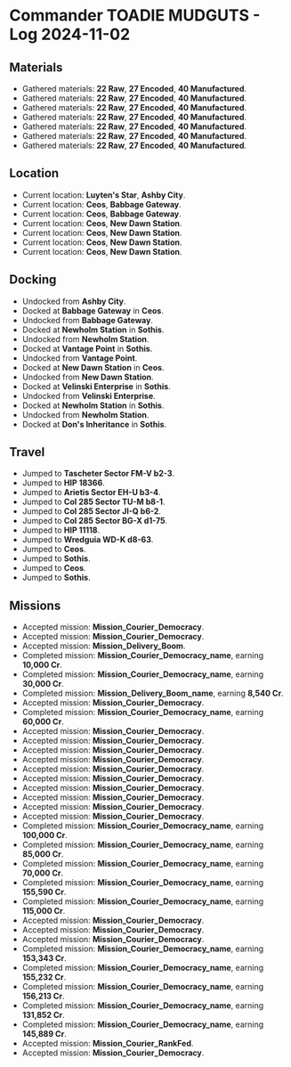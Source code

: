 # Commander TOADIE MUDGUTS - Log 2024-11-02

## Materials
- Gathered materials: **22 Raw**, **27 Encoded**, **40 Manufactured**.
- Gathered materials: **22 Raw**, **27 Encoded**, **40 Manufactured**.
- Gathered materials: **22 Raw**, **27 Encoded**, **40 Manufactured**.
- Gathered materials: **22 Raw**, **27 Encoded**, **40 Manufactured**.
- Gathered materials: **22 Raw**, **27 Encoded**, **40 Manufactured**.
- Gathered materials: **22 Raw**, **27 Encoded**, **40 Manufactured**.
- Gathered materials: **22 Raw**, **27 Encoded**, **40 Manufactured**.

## Location
- Current location: **Luyten's Star**, **Ashby City**.
- Current location: **Ceos**, **Babbage Gateway**.
- Current location: **Ceos**, **Babbage Gateway**.
- Current location: **Ceos**, **New Dawn Station**.
- Current location: **Ceos**, **New Dawn Station**.
- Current location: **Ceos**, **New Dawn Station**.
- Current location: **Ceos**, **New Dawn Station**.

## Docking
- Undocked from **Ashby City**.
- Docked at **Babbage Gateway** in **Ceos**.
- Undocked from **Babbage Gateway**.
- Docked at **Newholm Station** in **Sothis**.
- Undocked from **Newholm Station**.
- Docked at **Vantage Point** in **Sothis**.
- Undocked from **Vantage Point**.
- Docked at **New Dawn Station** in **Ceos**.
- Undocked from **New Dawn Station**.
- Docked at **Velinski Enterprise** in **Sothis**.
- Undocked from **Velinski Enterprise**.
- Docked at **Newholm Station** in **Sothis**.
- Undocked from **Newholm Station**.
- Docked at **Don's Inheritance** in **Sothis**.

## Travel
- Jumped to **Tascheter Sector FM-V b2-3**.
- Jumped to **HIP 18366**.
- Jumped to **Arietis Sector EH-U b3-4**.
- Jumped to **Col 285 Sector TU-M b8-1**.
- Jumped to **Col 285 Sector JI-Q b6-2**.
- Jumped to **Col 285 Sector BG-X d1-75**.
- Jumped to **HIP 11118**.
- Jumped to **Wredguia WD-K d8-63**.
- Jumped to **Ceos**.
- Jumped to **Sothis**.
- Jumped to **Ceos**.
- Jumped to **Sothis**.

## Missions
- Accepted mission: **Mission_Courier_Democracy**.
- Accepted mission: **Mission_Courier_Democracy**.
- Accepted mission: **Mission_Delivery_Boom**.
- Completed mission: **Mission_Courier_Democracy_name**, earning **10,000 Cr**.
- Completed mission: **Mission_Courier_Democracy_name**, earning **30,000 Cr**.
- Completed mission: **Mission_Delivery_Boom_name**, earning **8,540 Cr**.
- Accepted mission: **Mission_Courier_Democracy**.
- Completed mission: **Mission_Courier_Democracy_name**, earning **60,000 Cr**.
- Accepted mission: **Mission_Courier_Democracy**.
- Accepted mission: **Mission_Courier_Democracy**.
- Accepted mission: **Mission_Courier_Democracy**.
- Accepted mission: **Mission_Courier_Democracy**.
- Accepted mission: **Mission_Courier_Democracy**.
- Accepted mission: **Mission_Courier_Democracy**.
- Accepted mission: **Mission_Courier_Democracy**.
- Accepted mission: **Mission_Courier_Democracy**.
- Accepted mission: **Mission_Courier_Democracy**.
- Accepted mission: **Mission_Courier_Democracy**.
- Completed mission: **Mission_Courier_Democracy_name**, earning **100,000 Cr**.
- Completed mission: **Mission_Courier_Democracy_name**, earning **85,000 Cr**.
- Completed mission: **Mission_Courier_Democracy_name**, earning **70,000 Cr**.
- Completed mission: **Mission_Courier_Democracy_name**, earning **155,590 Cr**.
- Completed mission: **Mission_Courier_Democracy_name**, earning **115,000 Cr**.
- Accepted mission: **Mission_Courier_Democracy**.
- Accepted mission: **Mission_Courier_Democracy**.
- Accepted mission: **Mission_Courier_Democracy**.
- Completed mission: **Mission_Courier_Democracy_name**, earning **153,343 Cr**.
- Completed mission: **Mission_Courier_Democracy_name**, earning **155,232 Cr**.
- Completed mission: **Mission_Courier_Democracy_name**, earning **156,213 Cr**.
- Completed mission: **Mission_Courier_Democracy_name**, earning **131,852 Cr**.
- Completed mission: **Mission_Courier_Democracy_name**, earning **145,889 Cr**.
- Accepted mission: **Mission_Courier_RankFed**.
- Accepted mission: **Mission_Courier_Democracy**.

